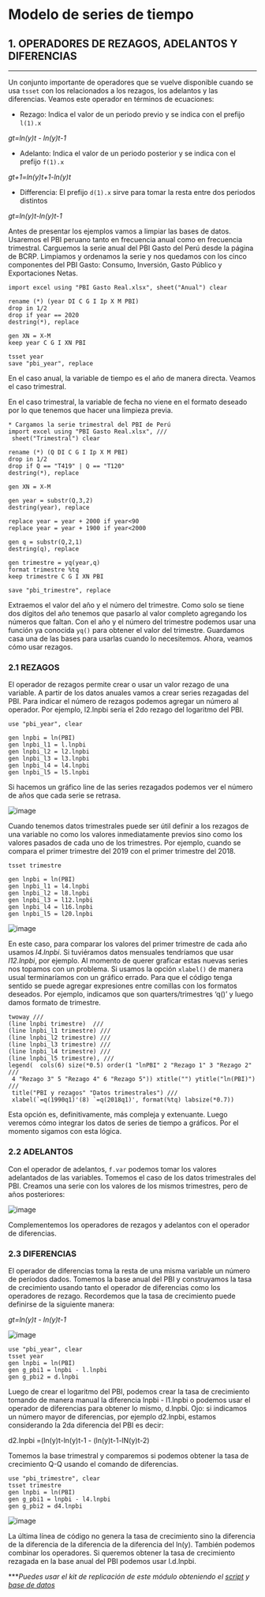 # Modelo de series de tiempo

## 1.  OPERADORES DE REZAGOS, ADELANTOS Y DIFERENCIAS
---------------------------------

Un conjunto importante de operadores que se vuelve disponible cuando se usa `tsset` con los relacionados a los rezagos, los adelantos y las diferencias. Veamos este operador en términos de ecuaciones:

- Rezago: Indica el valor de un periodo previo y se indica con el prefijo `l(1).x`

*gt=ln(y)t - ln(y)t-1*

- Adelanto: Indica el valor de un periodo posterior y se indica con el prefijo `f(1).x`

*gt+1=ln(y)t+1-ln(y)t*

- Differencia: El prefijo `d(1).x` sirve para tomar la resta entre dos periodos distintos

*gt=ln(y)t-ln(y)t-1*

Antes de presentar los ejemplos vamos a limpiar las bases de datos. Usaremos el PBI peruano tanto en frecuencia anual como en frecuencia trimestral.
Carguemos la serie anual del PBI Gasto del Perú desde la página de BCRP. Limpiamos y ordenamos la serie y nos quedamos con los cinco componentes del PBI Gasto: Consumo, Inversión, Gasto Público y Exportaciones Netas. 

```
import excel using "PBI Gasto Real.xlsx", sheet("Anual") clear

rename (*) (year DI C G I Ip X M PBI)
drop in 1/2
drop if year == 2020
destring(*), replace

gen XN = X-M
keep year C G I XN PBI

tsset year
save "pbi_year", replace
```

En el caso anual, la variable de tiempo es el año de manera directa. Veamos el caso trimestral.

En el caso trimestral, la variable de fecha no viene en el formato deseado por lo que tenemos que hacer una limpieza previa. 

```
* Cargamos la serie trimestral del PBI de Perú
import excel using "PBI Gasto Real.xlsx", ///
 sheet("Trimestral") clear

rename (*) (Q DI C G I Ip X M PBI)
drop in 1/2
drop if Q == "T419" | Q == "T120"
destring(*), replace

gen XN = X-M

gen year = substr(Q,3,2)
destring(year), replace

replace year = year + 2000 if year<90
replace year = year + 1900 if year<2000

gen q = substr(Q,2,1)
destring(q), replace

gen trimestre = yq(year,q)
format trimestre %tq
keep trimestre C G I XN PBI

save "pbi_trimestre", replace
```

Extraemos el valor del año y el número del trimestre. Como solo se tiene dos dígitos del año tenemos que pasarlo al valor completo agregando los números que faltan. Con el año y el número del trimestre podemos usar una función ya conocida `yq()` para obtener el valor del trimestre. Guardamos casa una de las bases para usarlas cuando lo necesitemos. Ahora, veamos cómo usar rezagos.

### 2.1 REZAGOS

El operador de rezagos permite crear o usar un valor rezago de una variable. A partir de los datos anuales vamos a crear series rezagadas del PBI. Para indicar el número de rezagos podemos agregar un número al operador. Por ejemplo, l2.lnpbi sería el 2do rezago del logaritmo del PBI.

```
use "pbi_year", clear

gen lnpbi = ln(PBI)
gen lnpbi_l1 = l.lnpbi
gen lnpbi_l2 = l2.lnpbi
gen lnpbi_l3 = l3.lnpbi
gen lnpbi_l4 = l4.lnpbi
gen lnpbi_l5 = l5.lnpbi
```

Si hacemos un gráfico line de las series rezagados podemos ver el número de años que cada serie se retrasa.

![image](https://user-images.githubusercontent.com/106888200/224374997-2196b0cb-9379-415d-9b52-2da65abad033.png)


Cuando tenemos datos trimestrales puede ser útil definir a los rezagos de una variable no como los valores inmediatamente previos sino como los valores pasados de cada uno de los trimestres. Por ejemplo, cuando se compara el primer trimestre del 2019 con el primer trimestre del 2018.

```
tsset trimestre

gen lnpbi = ln(PBI)
gen lnpbi_l1 = l4.lnpbi
gen lnpbi_l2 = l8.lnpbi
gen lnpbi_l3 = l12.lnpbi
gen lnpbi_l4 = l16.lnpbi
gen lnpbi_l5 = l20.lnpbi
```

![image](https://user-images.githubusercontent.com/106888200/224375132-4d57f9b9-2597-4d1b-9b00-d1ccc206279e.png)

En este caso, para comparar los valores del primer trimestre de cada año usamos _l4.lnpbi_. Si tuviéramos datos mensuales tendríamos que usar _l12.lnpbi_, por ejemplo.
Al momento de querer graficar estas nuevas series nos topamos con un problema. Si usamos la opción `xlabel()` de manera usual terminaríamos con un gráfico errado. Para que el código tenga sentido se puede agregar expresiones entre comillas con los formatos deseados. Por ejemplo, indicamos que son quarters/trimestres ‘q()’ y luego damos formato de trimestre. 

```
twoway ///
(line lnpbi trimestre)  ///
(line lnpbi_l1 trimestre) ///
(line lnpbi_l2 trimestre) ///
(line lnpbi_l3 trimestre) ///
(line lnpbi_l4 trimestre) ///
(line lnpbi_l5 trimestre), ///
legend(  cols(6) size(*0.5) order(1 "lnPBI" 2 "Rezago 1" 3 "Rezago 2" ///
 4 "Rezago 3" 5 "Rezago 4" 6 "Rezago 5")) xtitle("") ytitle("ln(PBI)") ///
 title("PBI y rezagos" "Datos trimestrales") ///
 xlabel(`=q(1990q1)'(8) `=q(2018q1)', format(%tq) labsize(*0.7))
```
Esta opción es, definitivamente, más compleja y extenuante. Luego veremos cómo integrar los datos de series de tiempo a gráficos. Por el momento sigamos con esta lógica.

### 2.2 ADELANTOS

Con el operador de adelantos, `f.var` podemos tomar los valores adelantados de las variables. Tomemos el caso de los datos trimestrales del PBI. Creamos una serie con los valores de los mismos trimestres, pero de años posteriores: 

![image](https://user-images.githubusercontent.com/106888200/224375289-8cc4c8d8-bce7-47d8-92e2-81919f0b9572.png)

Complementemos los operadores de rezagos y adelantos con el operador de diferencias.

### 2.3 DIFERENCIAS

El operador de diferencias toma la resta de una misma variable un número de períodos dados. Tomemos la base anual del PBI y construyamos la tasa de crecimiento usando tanto el operador de diferencias como los operadores de rezago. Recordemos que la tasa de crecimiento puede definirse de la siguiente manera:

*gt=ln(y)t - ln(y)t-1*

![image](https://user-images.githubusercontent.com/106888200/224375405-810b37ba-deec-4a8f-8613-7ead22b3ec38.png)


```
use "pbi_year", clear
tsset year
gen lnpbi = ln(PBI)
gen g_pbi1 = lnpbi - l.lnpbi
gen g_pbi2 = d.lnpbi
```

Luego de crear el logaritmo del PBI, podemos crear la tasa de crecimiento tomando de manera manual la diferencia lnpbi - l1.lnpbi o podemos usar el operador de diferencias para obtener lo mismo, d.lnpbi. Ojo: si indicamos un número mayor de diferencias, por ejemplo d2.lnpbi, estamos considerando la 2da diferencia del PBI es decir:

d2.lnpbi =(ln(y)t-ln(y)t-1 - (ln(y)t-1-lN(y)t-2)

Tomemos la base trimestral y comparemos si podemos obtener la tasa de crecimiento Q-Q usando el comando de diferencias.

```
use "pbi_trimestre", clear
tsset trimestre
gen lnpbi = ln(PBI)
gen g_pbi1 = lnpbi - l4.lnpbi
gen g_pbi2 = d4.lnpbi
```

![image](https://user-images.githubusercontent.com/106888200/224375603-7e83af9a-50f4-40d8-8d22-253a98eb547f.png)

La última línea de código no genera la tasa de crecimiento sino la diferencia de la diferencia de la diferencia de la diferencia del ln(y). También podemos combinar los operadores. Si queremos obtener la tasa de crecimiento rezagada en la base anual del PBI podemos usar l.d.lnpbi.


****Puedes usar el kit de replicación de este módulo obteniendo el [script](https://github.com/Gladys91/Proyecto_STATA/tree/main/_An%C3%A1lisis/Scripts/Conceptos%20b%C3%A1sicos "script") y [base de datos](https://github.com/Gladys91/Proyecto_STATA/tree/main/_An%C3%A1lisis/Data "base de datos")*

